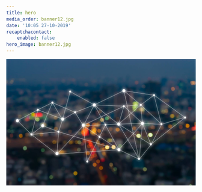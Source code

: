 ```yaml
---
title: hero
media_order: banner12.jpg
date: '10:05 27-10-2019'
recaptchacontact:
    enabled: false
hero_image: banner12.jpg
---
```


![](banner12.jpg)